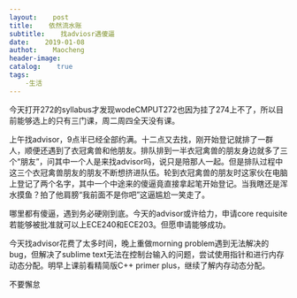 ```yaml
---
layout:    post
title:    依然流水账
subtitle:    找adviosr遇傻逼
date:    2019-01-08
authot:    Maocheng
header-image:
catalog:    true
tags:
    -生活
---
```

今天打开272的syllabus才发现wodeCMPUT272也因为挂了274上不了，所以目前能够选上的只有三门课，周二周四全天没有课。  
    

上午找advisor，9点半已经全部约满。十二点又去找，刚开始登记就排了一群人，顺便还遇到了衣冠禽兽和他朋友。排队排到一半衣冠禽兽的朋友身边就多了三个“朋友”，问其中一个人是来找advisor吗，说只是陪那人一起。但是排队过程中这三个衣冠禽兽朋友的朋友不断想挤进队伍。轮到衣冠禽兽的朋友时这家伙在电脑上登记了两个名字，其中一个中途来的傻逼竟直接拿起笔开始登记。当我瞎还是浑水摸鱼？拍了他肩膀“我前面不是你吧”这逼尴尬一笑走了。  
  
哪里都有傻逼，遇到务必硬刚到底。今天的advisor或许给力，申请core requisite若能够被批准就可以上ECE240和ECE203。但愿申请能够成功。
  
今天找advisor花费了太多时间，晚上重做morning problem遇到无法解决的bug，但解决了sublime text无法在控制台输入的问题，尝试使用指针和进行内存动态分配。明早上课前看精简版C++ primer plus，继续了解内存动态分配。

不要懈怠
